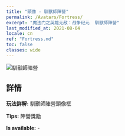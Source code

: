 ```yaml
---
title: "頭像 - 馴獸師陣營"
permalink: /Avatars/Fortress/
excerpt: "魔法门之英雄无敌：战争纪元  馴獸師陣營"
last_modified_at: 2021-08-04
locale: cn
ref: "Fortress.md"
toc: false
classes: wide
---
```

 ![馴獸師陣營](/images/a/avatarFrame_46.png)

## 詳情

 **玩法詳解:** 馴獸師陣營頭像框 

 **Tips:** 陣營獎勵 

 **Is available:**  - 

